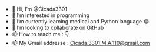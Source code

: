 - 👋 Hi, I’m @Cicada3301
- 👀 I’m interested in programming 
- 🌱 I’m currently learning medical and Python language 😂
- 💞️ I’m looking to collaborate on GitHub
- 📫 How to reach me : 👇 
- 📫 My Gmail addresse : Cicada.3301.M.A.110@gmail.com

<!---
Cicada3301110/Cicada3301110 is a ✨ special ✨ repository because its `README.md` (this file) appears on your GitHub profile.
You can click the Preview link to take a look at your changes.
--->
